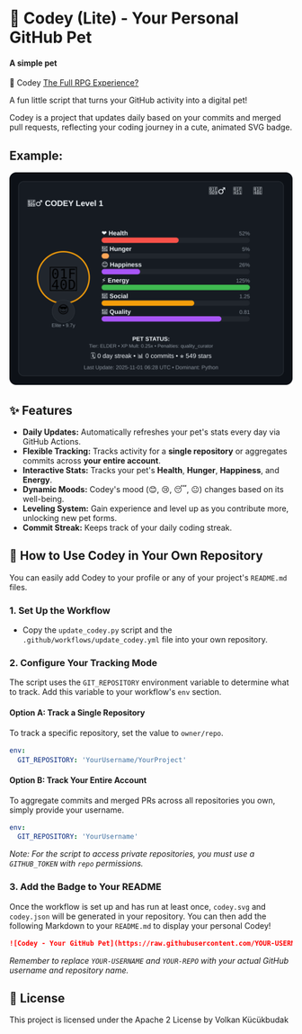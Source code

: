 # 🐾 Codey (Lite) - Your Personal GitHub Pet
#### A simple pet
🐾 Codey [The Full RPG Experience?](https://github.com/VolkanSah/Codey/tree/v.2)

A fun little script that turns your GitHub activity into a digital pet!

Codey is a project that updates daily based on your commits and merged pull requests, reflecting your coding journey in a cute, animated SVG badge.

## Example: 
![Codey - Your GitHub Pet](https://raw.githubusercontent.com/VolkanSah/Codey/main/codey.svg)

## ✨ Features

* **Daily Updates:** Automatically refreshes your pet's stats every day via GitHub Actions.
* **Flexible Tracking:** Tracks activity for a **single repository** or aggregates commits across **your entire account**.
* **Interactive Stats:** Tracks your pet's **Health**, **Hunger**, **Happiness**, and **Energy**.
* **Dynamic Moods:** Codey's mood (😊, 😢, 😴, 😐) changes based on its well-being.
* **Leveling System:** Gain experience and level up as you contribute more, unlocking new pet forms.
* **Commit Streak:** Keeps track of your daily coding streak.

## 🚀 How to Use Codey in Your Own Repository

You can easily add Codey to your profile or any of your project's `README.md` files.

### 1. Set Up the Workflow

* Copy the `update_codey.py` script and the `.github/workflows/update_codey.yml` file into your own repository.

### 2. Configure Your Tracking Mode

The script uses the `GIT_REPOSITORY` environment variable to determine what to track. Add this variable to your workflow's `env` section.

#### Option A: Track a Single Repository

To track a specific repository, set the value to `owner/repo`.

```yaml
env:
  GIT_REPOSITORY: 'YourUsername/YourProject'
````

#### Option B: Track Your Entire Account

To aggregate commits and merged PRs across all repositories you own, simply provide your username.

```yaml
env:
  GIT_REPOSITORY: 'YourUsername'
```

*Note: For the script to access private repositories, you must use a `GITHUB_TOKEN` with `repo` permissions.*

### 3\. Add the Badge to Your README

Once the workflow is set up and has run at least once, `codey.svg` and `codey.json` will be generated in your repository. You can then add the following Markdown to your `README.md` to display your personal Codey\!

```markdown
![Codey - Your GitHub Pet](https://raw.githubusercontent.com/YOUR-USERNAME/YOUR-REPO/main/codey.svg)
```

*Remember to replace `YOUR-USERNAME` and `YOUR-REPO` with your actual GitHub username and repository name.*

## 📝 License

This project is licensed under the Apache 2 License by Volkan Kücükbudak
